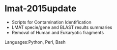 # lmat-2015update
- Scripts for Contamination Identification
- LMAT specie/gene and BLAST results summaries
- Removal of Human and Eukaryotic fragments 

 Languages:Python, Perl, Bash
